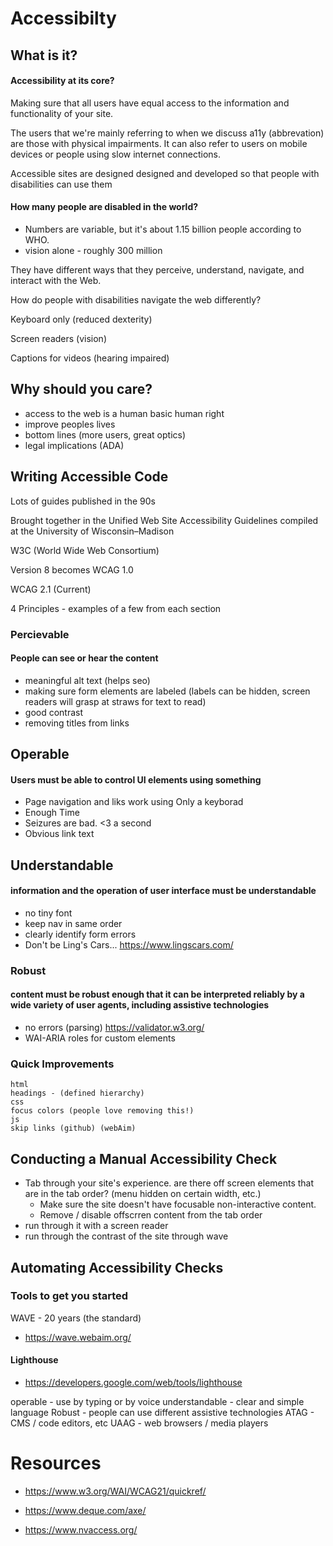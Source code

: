 # Accessibilty

## What is it?

#### Accessibility at its core?

Making sure that all users have equal access to the information and functionality of your site.

The users that we're mainly referring to when we discuss a11y (abbrevation) are those with physical impairments. It can also refer to users on mobile devices or people using slow internet connections.

Accessible sites are designed designed and developed so that people with disabilities can use them

#### How many people are disabled in the world?

- Numbers are variable, but it's about 1.15 billion people according to WHO.
- vision alone - roughly 300 million

They have different ways that they perceive, understand, navigate, and interact with the Web.

How do people with disabilities navigate the web differently?

Keyboard only (reduced dexterity)

Screen readers (vision)

Captions for videos (hearing impaired)

## Why should you care?

- access to the web is a human basic human right
- improve peoples lives
- bottom lines (more users, great optics)
- legal implications (ADA)

## Writing Accessible Code

Lots of guides published in the 90s

Brought together in the Unified Web Site Accessibility Guidelines compiled at the University of Wisconsin–Madison

W3C (World Wide Web Consortium)

Version 8 becomes WCAG 1.0

WCAG 2.1 (Current)

4 Principles - examples of a few from each section

### Percievable

#### People can see or hear the content

- meaningful alt text (helps seo)
- making sure form elements are labeled (labels can be hidden, screen readers will grasp at straws for text to read)
- good contrast
- removing titles from links

## Operable

#### Users must be able to control UI elements using something

- Page navigation and liks work using Only a keyborad
- Enough Time
- Seizures are bad. <3 a second
- Obvious link text

## Understandable

#### information and the operation of user interface must be understandable

- no tiny font
- keep nav in same order
- clearly identify form errors
- Don't be Ling's Cars...
  https://www.lingscars.com/

### Robust

#### content must be robust enough that it can be interpreted reliably by a wide variety of user agents, including assistive technologies

- no errors (parsing) https://validator.w3.org/
- WAI-ARIA roles for custom elements

### Quick Improvements

    html
    headings - (defined hierarchy)
    css
    focus colors (people love removing this!)
    js
    skip links (github) (webAim)

## Conducting a Manual Accessibility Check

- Tab through your site's experience.
  are there off screen elements that are in the tab order? (menu hidden on certain width, etc.)
  - Make sure the site doesn't have focusable non-interactive content.
  - Remove / disable offscrren content from the tab order
- run through it with a screen reader
- run through the contrast of the site through wave

## Automating Accessibility Checks

### Tools to get you started

WAVE - 20 years (the standard)

- https://wave.webaim.org/

#### Lighthouse

- https://developers.google.com/web/tools/lighthouse

operable - use by typing or by voice
understandable - clear and simple language
Robust - people can use different assistive technologies
ATAG - CMS / code editors, etc
UAAG - web browsers / media players

# Resources

- https://www.w3.org/WAI/WCAG21/quickref/

- https://www.deque.com/axe/

- https://www.nvaccess.org/
